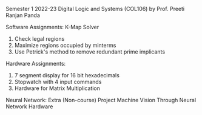 Semester 1 2022-23 Digital Logic and Systems (COL106) by Prof. Preeti Ranjan Panda

Software Assignments: K-Map Solver
1. Check legal regions
2. Maximize regions occupied by minterms
3. Use Petrick's method to remove redundant prime implicants

Hardware Assignments:
1. 7 segment display for 16 bit hexadecimals
2. Stopwatch with 4 input commands
3. Hardware for Matrix Multiplication

Neural Network: Extra (Non-course) Project
Machine Vision Through Neural Network Hardware